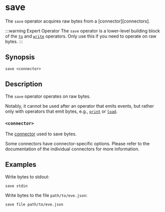 # save

The `save` operator acquires raw bytes from a [connector][connectors].

:::warning Expert Operator
The `save` operator is a lower-level building block of the [`to`](to.md) and
[`write`](write.md) operators. Only use this if you need to operate on raw
bytes.
:::

## Synopsis

```
save <connector>
```

## Description

The `save` operator operates on raw bytes.

Notably, it cannot be used after an operator that emits events, but rather only
with operators that emit bytes, e.g., [`print`](../transformations/print.md) or
[`load`](../sources/load.md).

### `<connector>`

The [connector](../../connectors.md) used to save bytes.

Some connectors have connector-specific options. Please refer to the
documentation of the individual connectors for more information.

## Examples

Write bytes to stdout:

```
save stdin
```

Write bytes to the file `path/to/eve.json`:

```
save file path/to/eve.json
```
